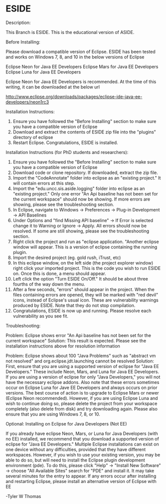 ESIDE
=============

Description:

This Branch is ESIDE. This is the educational version of ASIDE.

Before Installing: 

Please download a compatible version of Eclipse. ESIDE has been tested and works on Windows 7, 8, and 10 in the below versions of Eclipse

Eclipse Neon for Java EE Developers
Eclipse Mars for Java EE Developers
Eclipse Luna for Java EE Developers

Eclipse Neon for Java EE Developers is recommended. At the time of this writing, it can be downloaded at the below url

http://www.eclipse.org/downloads/packages/eclipse-ide-java-ee-developers/neon1rc3

Installation Instructions:

1. Ensure you have followed the "Before Installing" section to make sure you have a compatible version of Eclipse
2. Download and extract the contents of ESIDE zip file into the "plugins" directory of eclipse
3. Restart Eclipse. Congratulations, ESIDE is installed.




Installation Instructions (for PhD students and researchers):

1. Ensure you have followed the "Before Installing" section to make sure you have a compatible version of Eclipse
2. Download code or clone repository. If downloaded, extract the zip file.
3. Import the "CodeAnnotate" folder into eclipse as an "existing project." It will contain errors at this step.
4. Import the "edu.uncc.sis.aside.logging" folder into eclipse as an "existing project." Only one error "An Api baseline has not been set for the current workspace" should now be showing. If more errors are showing, please see the troubleshooting section. 
5. In Eclipse, navigate to Windows -> Preferences -> Plug-in Development -> API Baselines
6. Under Options and "find Missing API baseline" -> If Error is selected change it to Warning or Ignore -> Apply. All errors should now be resolved. If some are still showing, please see the troubleshooting section.
7. Right click the project and run as "eclipse application. "Another eclipse window will appear. This is a version of eclipse containing the running plugin. 
8. Import the desired project (eg. gold rush, iTrust, etc)
9. In this eclipse window, on the left side (the project explorer window) right click your imported project. This is the code you  wish to run ESIDE on. Once this is done, a menu should appear.
10. Left click the option "Turn ESIDE On/Off." It should be about three fourths of the way down the menu.
11. After a few seconds, "errors" should appear in the project. When the files containing errors are opened, they will be marked with "red devil" icons, instead of Eclipse's usual icon. These are vulnerability warnings produced by ESIDE. Note that they do not stop compilation.
12. Congratulations, ESIDE is now up and running. Please resolve each vulnerability as you see fit.


Troubleshooting:

Problem: Eclipse shows error "An Api baseline has not been set for the current workspace"
Solution: This result is expected. Please see the installation instructions above for resolution information

Problem: Eclipse shows about 100 "Java Problems" such as "abstract vm not resolved" and org.eclipse.jdt.launching cannot be resolved
Solution: First, ensure that you are using a supported version of eclipse for "Java EE Developers." These include Neon, Mars, and Luna for Java EE Developers. If you are using a version of eclipse for only "Java Developers," you will not have the necessary eclipse addons. Also note that these errors sometimes occur on Eclipse Luna for Jave EE Developers and always occurs on prior versions. The best course of action is to upgrade to Eclipse Mars or newer (Eclipse Neon recommended). However, if you are using Eclipse Luna and wish to continue doing so, please delete the project from your workspace completely (also delete from disk) and try downloading again. Please also ensure that you are using Windows 7, 8, or 10.



Optional: Installing on Eclipse for Java Developers (Not EE)

If you already have eclipse Neon, Mars, or Luna for Java Developers (with no EE) installed, we recommend that you download a supported version of eclipse for "Java EE Developers." Multiple Eclipse installations can exist on one device without any difficulties, provided that they have different workspaces. However, if you wish to use your existing version, you may be able to do so, but will need to install the Eclipse plugin development environment (pde). To do this, please click "Help" -> "Install New Software" -> choose "All Available Sites" search for "PDE" and install it. It may take several minutes for the entry to appear. If any errors occur after installing and restarting Eclipse, please install an alternative version of Eclipse with EE


-Tyler W Thomas

